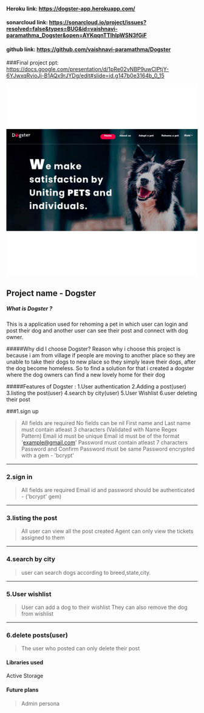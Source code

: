 #### Heroku link: https://dogster-app.herokuapp.com/


#### sonarcloud link: https://sonarcloud.io/project/issues?resolved=false&types=BUG&id=vaishnavi-paramathma_Dogster&open=AYKqqnTTIhlpWSN3fGiF
#### github link: https://github.com/vaishnavi-paramathma/Dogster

###Final project ppt: https://docs.google.com/presentation/d/1pRe02vNBP9uwCIPtjY-6YJwxqRvioJj-B1AQx9rJYDg/edit#slide=id.g147b0e3164b_0_15

![about](./app/assets/images/homepage-screenshot.jpg)

## Project name - Dogster
##### What is Dogster ?
 This is a application used for rehoming a pet in which user can login and post their dog and another user can see their post and connect with dog owner.

#####Why did I choose Dogster?
Reason why i choose this project is because i am from village if people are moving to another place so they are unable to take their dogs to new place so they simply leave their dogs, after the dog become homeless. So to find a solution for that i created a dogster where the dog owners can find a new lovely home for their dog

#####Features of Dogster :
  1.User authentication
  2.Adding a post(user)
  3.listing the post(user)
  4.search by city(user)
  5.User Wishlist
  6.user  deleting their post 



###1.sign up
>All fields are required
 No fields can be nil
First name and Last name must contain atleast 3 characters (Validated with Name Regex Pattern)
Email id must be unique
Email id must be of the format 'example@gmail.com'
Password must contain atleast 7 characters 
Password and Confirm Password must be same
Password encrypted with a gem - 'bcrypt'


***
### 2.sign in 
>All fields are required
Email id and password should be authenticated - ('bcrypt' gem)

***
### 3.listing the post

 >All user can view all the post created
Agent can only view the tickets assigned to them

***
### 4.search by city
 >user can search dogs according to breed,state,city.

***
### 5.User wishlist
  >User can add a dog to their wishlist 
  They can also remove the dog from wishlist 

***
### 6.delete posts(user)
>The user who posted can only delete their post 


#### Libraries used
Active Storage

#### Future plans
>Admin persona
